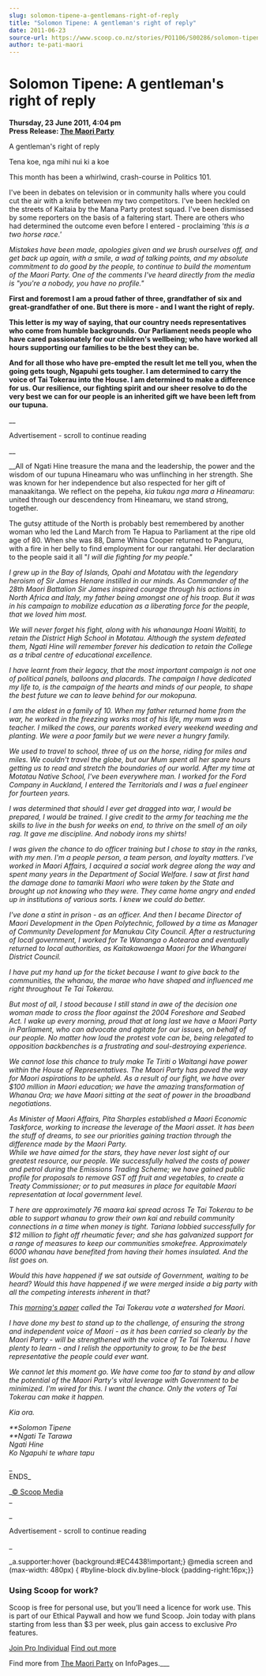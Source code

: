 ```yaml
---
slug: solomon-tipene-a-gentlemans-right-of-reply
title: "Solomon Tipene: A gentleman's right of reply"
date: 2011-06-23
source-url: https://www.scoop.co.nz/stories/PO1106/S00286/solomon-tipene-a-gentlemans-right-of-reply.htm
author: te-pati-maori
---
```

Solomon Tipene: A gentleman's right of reply
============================================

**Thursday, 23 June 2011, 4:04 pm**  
**Press Release: [The Maori Party](https://info.scoop.co.nz/The_Maori_Party)**

A gentleman's right of reply

  
Tena koe, nga mihi nui ki a koe

This month has been a whirlwind, crash-course in Politics 101.

I've been in debates on television or in community halls where you could cut the air with a knife between my two competitors. I've been heckled on the streets of Kaitaia by the Mana Party protest squad. I've been dismissed by some reporters on the basis of a faltering start. There are others who had determined the outcome even before I entered - proclaiming ‘_this is a two horse race.'_

_Mistakes have been made, apologies given and we brush ourselves off, and get back up again, with a smile, a wad of talking points, and my absolute commitment to do good by the people, to continue to build the momentum of the Maori Party. One of the comments I've heard directly from the media is _"you're a nobody, you have no profile."__

__First and foremost I am a proud father of three, grandfather of six and great-grandfather of one. But there is more - and I want the right of reply.__

__This letter is my way of saying, that our country needs representatives who come from humble backgrounds. Our Parliament needs people who have cared passionately for our children's wellbeing; who have worked all hours supporting our families to be the best they can be.__

__And for all those who have pre-empted the result let me tell you, when the going gets tough, Ngapuhi gets tougher. I am determined to carry the voice of Tai Tokerau into the House. I am determined to make a difference for us. Our resilience, our fighting spirit and our sheer resolve to do the very best we can for our people is an inherited gift we have been left from our tupuna.__

__

Advertisement - scroll to continue reading











__

__All of Ngati Hine treasure the mana and the leadership, the power and the wisdom of our tupuna Hineamaru who was unflinching in her strength. She was known for her independence but also respected for her gift of manaakitanga. We reflect on the pepeha, _kia tukau nga mara a Hineamaru_: united through our descendency from Hineamaru, we stand strong, together.

The gutsy attitude of the North is probably best remembered by another woman who led the Land March from Te Hapua to Parliament at the ripe old age of 80. When she was 88, Dame Whina Cooper returned to Panguru, with a fire in her belly to find employment for our rangatahi. Her declaration to the people said it all "_I will die fighting for my people."_

_I grew up in the Bay of Islands, Opahi and Motatau with the legendary heroism of Sir James Henare instilled in our minds. As Commander of the 28th Maori Battalion Sir James inspired courage through his actions in North Africa and Italy, my father being amongst one of his troop. But it was in his campaign to mobilize education as a liberating force for the people, that we loved him most._

_We will never forget his fight, along with his whanaunga Hoani Waititi, to retain the District High School in Motatau. Although the system defeated them, Ngati Hine will remember forever his dedication to retain the College as a tribal centre of educational excellence._

_I have learnt from their legacy, that the most important campaign is not one of political panels, balloons and placards. The campaign I have dedicated my life to, is the campaign of the hearts and minds of our people, to shape the best future we can to leave behind for our mokopuna._

_I am the eldest in a family of 10. When my father returned home from the war, he worked in the freezing works most of his life, my mum was a teacher. I milked the cows, our parents worked every weekend weeding and planting. We were a poor family but we were never a hungry family._

_We used to travel to school, three of us on the horse, riding for miles and miles. We couldn't travel the globe, but our Mum spent all her spare hours getting us to read and stretch the boundaries of our world. After my time at Motatau Native School, I've been everywhere man. I worked for the Ford Company in Auckland, I entered the Territorials and I was a fuel engineer for fourteen years._

_I was determined that should I ever get dragged into war, I would be prepared, I would be trained. I give credit to the army for teaching me the skills to live in the bush for weeks on end, to thrive on the smell of an oily rag. It gave me discipline. And nobody irons my shirts!_

_I was given the chance to do officer training but I chose to stay in the ranks, with my men. I'm a people person, a team person, and loyalty matters. I've worked in Maori Affairs, I acquired a social work degree along the way and spent many years in the Department of Social Welfare. I saw at first hand the damage done to tamariki Maori who were taken by the State and brought up not knowing who they were. They came home angry and ended up in institutions of various sorts. I knew we could do better._

_I've done a stint in prison - as an officer. And then I became Director of Maori Development in the Open Polytechnic, followed by a time as Manager of Community Development for Manukau City Council. After a restructuring of local government, I worked for Te Wananga o Aotearoa and eventually returned to local authorities, as Kaitakawaenga Maori for the Whangarei District Council._

_I have put my hand up for the ticket because I want to give back to the communities, the whanau, the marae who have shaped and influenced me right throughout Te Tai Tokerau._

_But most of all, I stood because I still stand in awe of the decision one woman made to cross the floor against the 2004 Foreshore and Seabed Act. I wake up every morning, proud that at long last we have a Maori Party in Parliament, who can advocate and agitate for our issues, on behalf of our people. No matter how loud the protest vote can be, being relegated to opposition backbenches is a frustrating and soul-destroying experience._

_We cannot lose this chance to truly make Te Tiriti o Waitangi have power within the House of Representatives. The Maori Party has paved the way for Maori aspirations to be upheld. As a result of our fight, we have over $100 million in Maori education; we have the amazing transformation of Whanau Ora; we have Maori sitting at the seat of power in the broadband negotiations._

_As Minister of Maori Affairs, Pita Sharples established a Maori Economic Taskforce, working to increase the leverage of the Maori asset. It has been the stuff of dreams, to see our priorities gaining traction through the difference made by the Maori Party.  
While we have aimed for the stars, they have never lost sight of our greatest resource, our people. We successfully halved the costs of power and petrol during the Emissions Trading Scheme; we have gained public profile for proposals to remove GST off fruit and vegetables, to create a Treaty Commissioner; or to put measures in place for equitable Maori representation at local government level._

_T here are approximately 76 maara kai spread across Te Tai Tokerau to be able to support whanau to grow their own kai and rebuild community connections in a time when money is tight. Tariana lobbied successfully for $12 million to fight off rheumatic fever; and she has galvanized support for a range of measures to keep our communities smokefree. Approximately 6000 whanau have benefited from having their homes insulated. And the list goes on._

_Would this have happened if we sat outside of Government, waiting to be heard? Would this have happened if we were merged inside a big party with all the competing interests inherent in that?_

_This [morning's paper](http://www.nzherald.co.nz/politics/news/article.cfm?c_id=280&objectid=10733909) called the Tai Tokerau vote a watershed for Maori._

_I have done my best to stand up to the challenge, of ensuring the strong and independent voice of Maori - as it has been carried so clearly by the Maori Party - will be strengthened with the voice of Te Tai Tokerau. I have plenty to learn - and I relish the opportunity to grow, to be the best representative the people could ever want._

_We cannot let this moment go. We have come too far to stand by and allow the potential of the Maori Party's vital leverage with Government to be minimized. I'm wired for this. I want the chance. Only the voters of Tai Tokerau can make it happen._

_Kia ora._

_**Solomon Tipene  
**_Ngati Te Tarawa  
Ngati Hine  
Ko Ngapuhi te whare tapu__

_  
ENDS_

_[© Scoop Media](http://www.scoop.co.nz/about/terms.html)  
_

_

Advertisement - scroll to continue reading



_

_a.supporter:hover {background:#EC4438!important;} @media screen and (max-width: 480px) { #byline-block div.byline-block {padding-right:16px;}}

### Using Scoop for work?

Scoop is free for personal use, but you’ll need a licence for work use. This is part of our Ethical Paywall and how we fund Scoop. Join today with plans starting from less than $3 per week, plus gain access to exclusive _Pro_ features.  
  
[Join Pro Individual](https://pro.scoop.co.nz/Individual/?from=ProIn24) [Find out more](https://pro.scoop.co.nz/using-scoop-for-work/?from=ProIn24)

Find more from [The Maori Party](https://info.scoop.co.nz/The_Maori_Party) on InfoPages.___
